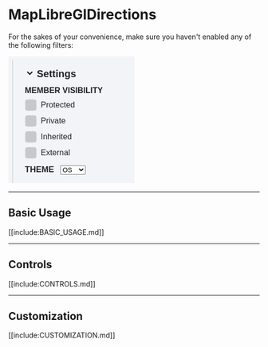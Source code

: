 # MapLibreGlDirections

For the sakes of your convenience, make sure you haven't enabled any of the following filters:

![Enabling the "Public" filter](https://raw.githubusercontent.com/maplibre/maplibre-gl-directions/main/doc/images/no-filters.png)

---

## Basic Usage

[[include:BASIC_USAGE.md]]

---

## Controls

[[include:CONTROLS.md]]

---

## Customization

[[include:CUSTOMIZATION.md]]
